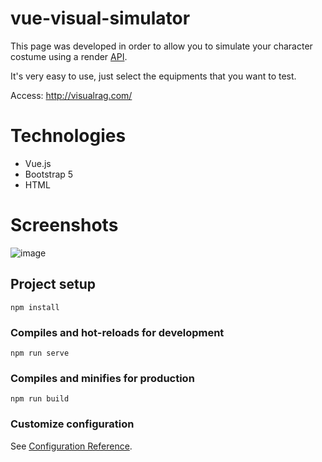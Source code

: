 # vue-visual-simulator
This page was developed in order to allow you to simulate your character costume using a render [API](https://github.com/zhad3/zrenderer).

It's very easy to use, just select the equipments that you want to test.

Access: http://visualrag.com/

# Technologies
- Vue.js
- Bootstrap 5
- HTML

# Screenshots
![image](https://user-images.githubusercontent.com/10372732/172491698-7e3f92d6-a89c-4f69-b541-54487ab1a802.png)



## Project setup
```
npm install
```

### Compiles and hot-reloads for development
```
npm run serve
```

### Compiles and minifies for production
```
npm run build
```

### Customize configuration
See [Configuration Reference](https://cli.vuejs.org/config/).
